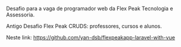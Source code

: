 Desafio para a vaga de programador web da Flex Peak Tecnologia e Assessoria.

Antigo Desafio Flex Peak CRUDS: professores, cursos e alunos.

Neste link:
https://github.com/yan-dsb/flexpeakapp-laravel-with-vue
